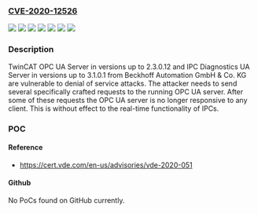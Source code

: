 ### [CVE-2020-12526](https://cve.mitre.org/cgi-bin/cvename.cgi?name=CVE-2020-12526)
![](https://img.shields.io/static/v1?label=Product&message=IPC%20Diagnostics%20UA%20Server&color=blue)
![](https://img.shields.io/static/v1?label=Product&message=TF6100&color=blue)
![](https://img.shields.io/static/v1?label=Product&message=TwinCAT%20OPC%20UA%20Server&color=blue)
![](https://img.shields.io/static/v1?label=Version&message=%3C%3D%202.3.0.12%20&color=brighgreen)
![](https://img.shields.io/static/v1?label=Version&message=%3C%3D%203.1.0.1%20&color=brighgreen)
![](https://img.shields.io/static/v1?label=Version&message=%3C%3D%203.3.18%20&color=brighgreen)
![](https://img.shields.io/static/v1?label=Vulnerability&message=CWE-20%20Improper%20Input%20Validation&color=brighgreen)

### Description

TwinCAT OPC UA Server in versions up to 2.3.0.12 and IPC Diagnostics UA Server in versions up to 3.1.0.1 from Beckhoff Automation GmbH & Co. KG are vulnerable to denial of service attacks. The attacker needs to send several specifically crafted requests to the running OPC UA server. After some of these requests the OPC UA server is no longer responsive to any client. This is without effect to the real-time functionality of IPCs.

### POC

#### Reference
- https://cert.vde.com/en-us/advisories/vde-2020-051

#### Github
No PoCs found on GitHub currently.

